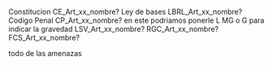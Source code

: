 Constitucion CE_Art_xx_nombre?
Ley de bases  LBRL_Art_xx_nombre?
Codigo Penal CP_Art_xx_nombre?
	en este podriamos ponerle L MG o G para indicar la gravedad
LSV_Art_xx_nombre?
RGC_Art_xx_nombre?
FCS_Art_xx_nombre?



todo
de las amenazas